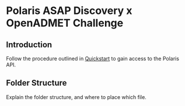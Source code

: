 # Polaris ASAP Discovery x OpenADMET Challenge

## Introduction
Follow the procedure outlined in [Quickstart](https://polaris-hub.github.io/polaris/stable/quickstart.html) to gain access to the Polaris API.

## Folder Structure
Explain the folder structure, and where to place which file.